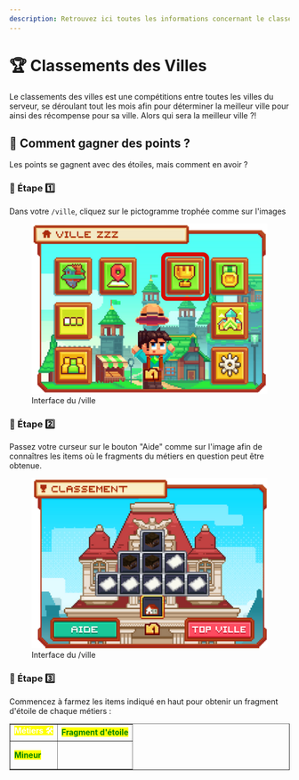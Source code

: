 ```yaml
---
description: Retrouvez ici toutes les informations concernant le classement des villes
---
```


# 🏆 Classements des Villes

Le classements des villes est une compétitions entre toutes les villes du serveur, se déroulant tout les mois afin pour déterminer la meilleur ville pour ainsi des récompense pour sa ville. Alors qui sera la meilleur ville ?!

## 💠 Comment gagner des points ?
Les points se gagnent avec des étoiles, mais comment en avoir ?

### 🔷 Étape 1️⃣
Dans votre `/ville`, cliquez sur le pictogramme trophée comme sur l'images

<figure><img src="../.gitbook/assets/Les_Villes/Classement/InterfaceVille.png" alt=""><figcaption>Interface du /ville</figcaption></figure>

### 🔷 Étape 2️⃣
Passez votre curseur sur le bouton "Aide" comme sur l'image afin de connaîtres les items où le fragments du métiers en question peut être obtenue.

<figure><img src="../.gitbook/assets/Les_Villes/Classement/InterfaceClassement.png" alt=""><figcaption>Interface du /ville</figcaption></figure>

### 🔷 Étape 3️⃣
Commencez à farmez les items indiqué en haut pour obtenir un fragment d'étoile de chaque métiers :
<table border="1" cellspacing="0" cellpadding="6">
  <tr>
    <td><mark style="color:white;"><strong>Métiers 🛠</strong></mark></td>
    <td><mark style="color:green;"><strong>Fragment d'étoile</strong></mark></td>
  </tr>
  <tr>
    <td><mark style="color:green;"><strong>Mineur</strong></mark></td>
    <td>
      <figure>
        <img src="../../.gitbook/assets/Les_Compagnons/Items/Commun/Meow.png" alt="">
      </figure>
    </td>
  </tr>
</table>
